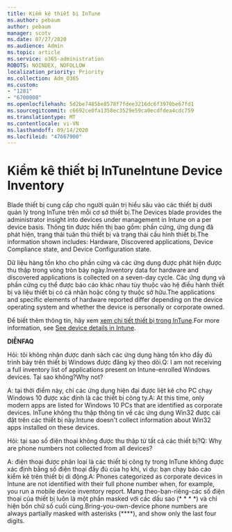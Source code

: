 ```yaml
---
title: Kiểm kê thiết bị InTune
ms.author: pebaum
author: pebaum
manager: scotv
ms.date: 07/27/2020
ms.audience: Admin
ms.topic: article
ms.service: o365-administration
ROBOTS: NOINDEX, NOFOLLOW
localization_priority: Priority
ms.collection: Adm_O365
ms.custom:
- "1281"
- "6700008"
ms.openlocfilehash: 5d2be7485be8578f7fdee3216dc6f3970be67fd1
ms.sourcegitcommit: c6692ce0fa1358ec3529e59ca0ecdfdea4cdc759
ms.translationtype: MT
ms.contentlocale: vi-VN
ms.lasthandoff: 09/14/2020
ms.locfileid: "47667900"
---
```

# <a name="intune-device-inventory"></a><span data-ttu-id="71a25-102">Kiểm kê thiết bị InTune</span><span class="sxs-lookup"><span data-stu-id="71a25-102">Intune Device Inventory</span></span>

<span data-ttu-id="71a25-103">Blade thiết bị cung cấp cho người quản trị hiểu sâu vào các thiết bị dưới quản lý trong InTune trên mỗi cơ sở thiết bị.</span><span class="sxs-lookup"><span data-stu-id="71a25-103">The Devices blade provides the administrator insight into devices under management in Intune on a per device basis.</span></span> <span data-ttu-id="71a25-104">Thông tin được hiển thị bao gồm: phần cứng, ứng dụng đã phát hiện, trạng thái tuân thủ thiết bị và trạng thái cấu hình thiết bị.</span><span class="sxs-lookup"><span data-stu-id="71a25-104">The information shown includes: Hardware, Discovered applications, Device Compliance state, and Device Configuration state.</span></span>

<span data-ttu-id="71a25-105">Dữ liệu hàng tồn kho cho phần cứng và các ứng dụng được phát hiện được thu thập trong vòng tròn bảy ngày.</span><span class="sxs-lookup"><span data-stu-id="71a25-105">Inventory data for hardware and discovered applications is collected on a seven-day cycle.</span></span> <span data-ttu-id="71a25-106">Các ứng dụng và phần cứng cụ thể được báo cáo khác nhau tùy thuộc vào hệ điều hành thiết bị và liệu thiết bị có cá nhân hoặc công ty thuộc sở hữu.</span><span class="sxs-lookup"><span data-stu-id="71a25-106">The applications and specific elements of hardware reported differ depending on the device operating system and whether the device is personally or corporate owned.</span></span>

<span data-ttu-id="71a25-107">Để biết thêm thông tin, hãy xem [xem chi tiết thiết bị trong InTune](https://docs.microsoft.com/intune/device-inventory).</span><span class="sxs-lookup"><span data-stu-id="71a25-107">For more information, see [See device details in Intune](https://docs.microsoft.com/intune/device-inventory).</span></span>

<span data-ttu-id="71a25-108">**DIỄN**</span><span class="sxs-lookup"><span data-stu-id="71a25-108">**FAQ**</span></span>

<span data-ttu-id="71a25-109">Hỏi: tôi không nhận được danh sách các ứng dụng hàng tồn kho đầy đủ trình bày trên thiết bị Windows được đăng ký theo dõi.</span><span class="sxs-lookup"><span data-stu-id="71a25-109">Q: I am not receiving a full inventory list of applications present on Intune-enrolled Windows devices.</span></span> <span data-ttu-id="71a25-110">Tại sao không?</span><span class="sxs-lookup"><span data-stu-id="71a25-110">Why not?</span></span>

<span data-ttu-id="71a25-111">A: tại thời điểm này, chỉ các ứng dụng hiện đại được liệt kê cho PC chạy Windows 10 được xác định là các thiết bị công ty.</span><span class="sxs-lookup"><span data-stu-id="71a25-111">A: At this time, only modern apps are listed for Windows 10 PCs that are identified as corporate devices.</span></span> <span data-ttu-id="71a25-112">InTune không thu thập thông tin về các ứng dụng Win32 được cài đặt trên các thiết bị này.</span><span class="sxs-lookup"><span data-stu-id="71a25-112">Intune doesn't collect information about Win32 apps installed on these devices.</span></span>

<span data-ttu-id="71a25-113">Hỏi: tại sao số điện thoại không được thu thập từ tất cả các thiết bị?</span><span class="sxs-lookup"><span data-stu-id="71a25-113">Q: Why are phone numbers not collected from all devices?</span></span>

<span data-ttu-id="71a25-114">A: điện thoại được phân loại là các thiết bị công ty trong InTune không được xác định bằng số điện thoại đầy đủ của họ khi, ví dụ: bạn chạy báo cáo kiểm kê trên thiết bị di động.</span><span class="sxs-lookup"><span data-stu-id="71a25-114">A: Phones categorized as corporate devices in Intune are not identified with their full phone number when, for example, you run a mobile device inventory report.</span></span> <span data-ttu-id="71a25-115">Mang theo-bạn-riêng-các số điện thoại của thiết bị luôn là một phần masked với các dấu sao (\* \* \* \*) và chỉ hiện bốn chữ số cuối cùng.</span><span class="sxs-lookup"><span data-stu-id="71a25-115">Bring-you-own-device phone numbers are always partially masked with asterisks (\*\*\*\*), and show only the last four digits.</span></span>